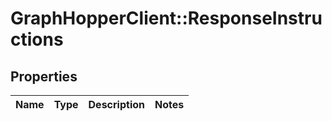# GraphHopperClient::ResponseInstructions

## Properties
Name | Type | Description | Notes
------------ | ------------- | ------------- | -------------


